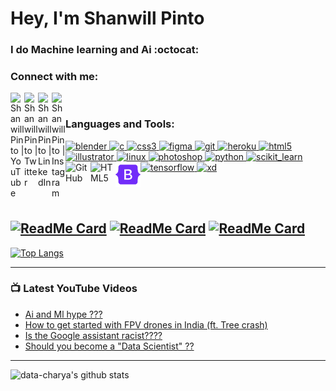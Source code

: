 # Hey, I'm Shanwill Pinto
<!--<img src="pro.png" width="400" align="right"> -->
<h3>I do Machine learning and Ai :octocat:</h3>


### Connect with me:

[<img align="left" alt="Shanwill Pinto | YouTube" width="22px" src="https://www.vectorlogo.zone/logos/youtube/youtube-icon.svg" />][youtube]
[<img align="left" alt="Shanwill Pinto | Twitter" width="22px" src="https://www.vectorlogo.zone/logos/twitter/twitter-tile.svg" />][twitter]
[<img align="left" alt="Shanwill Pinto | LinkedIn" width="22px" src="vectorlogo.zone/logos/linkedin/linkedin-icon.svg" />][linkedin]
[<img align="left" alt="Shanwill Pinto | Instagram" width="22px" src="https://www.vectorlogo.zone/logos/instagram/instagram-icon.svg" />][instagram]

<br />

<h3 align="left">Languages and Tools:</h3>
<p align="left"> <a href="https://www.blender.org/" target="_blank"> <img src="https://download.blender.org/branding/community/blender_community_badge_white.svg" alt="blender" width="40" height="40"/> </a> <a href="https://www.cprogramming.com/" target="_blank"> <img src="https://devicons.github.io/devicon/devicon.git/icons/c/c-original.svg" alt="c" width="40" height="40"/> </a> <a href="https://www.w3schools.com/css/" target="_blank"> <img src="https://devicons.github.io/devicon/devicon.git/icons/css3/css3-original-wordmark.svg" alt="css3" width="40" height="40"/> </a> <a href="https://www.figma.com/" target="_blank"> <img src="https://www.vectorlogo.zone/logos/figma/figma-icon.svg" alt="figma" width="40" height="40"/> </a> <a href="https://git-scm.com/" target="_blank"> <img src="https://www.vectorlogo.zone/logos/git-scm/git-scm-icon.svg" alt="git" width="40" height="40"/> </a> <a href="https://heroku.com" target="_blank"> <img src="https://www.vectorlogo.zone/logos/heroku/heroku-icon.svg" alt="heroku" width="40" height="40"/> </a> <a href="https://www.w3.org/html/" target="_blank"> <img src="https://devicons.github.io/devicon/devicon.git/icons/html5/html5-original-wordmark.svg" alt="html5" width="40" height="40"/> </a> <a href="https://www.adobe.com/in/products/illustrator.html" target="_blank"> <img src="https://www.vectorlogo.zone/logos/adobe_illustrator/adobe_illustrator-icon.svg" alt="illustrator" width="40" height="40"/> </a> <a href="https://www.linux.org/" target="_blank"> <img src="https://devicons.github.io/devicon/devicon.git/icons/linux/linux-original.svg" alt="linux" width="40" height="40"/> </a> <a href="https://www.photoshop.com/en" target="_blank"> <img src="https://devicons.github.io/devicon/devicon.git/icons/photoshop/photoshop-plain.svg" alt="photoshop" width="40" height="40"/> </a> <a href="https://www.python.org" target="_blank"> <img src="https://devicons.github.io/devicon/devicon.git/icons/python/python-original.svg" alt="python" width="40" height="40"/> </a> <a href="https://scikit-learn.org/" target="_blank"> <img src="https://upload.wikimedia.org/wikipedia/commons/0/05/Scikit_learn_logo_small.svg" alt="scikit_learn" width="40" height="40"/> </a> <a href="https://www.tensorflow.org" target="_blank"> <img src="https://www.vectorlogo.zone/logos/tensorflow/tensorflow-icon.svg" alt="tensorflow" width="40" height="40"/> </a> <a href="https://www.adobe.com/products/xd.html" target="_blank"> <img src="https://cdn.worldvectorlogo.com/logos/adobe-xd.svg" alt="xd" width="40" height="40"/> </a><img align="left" alt="GitHub" width="40px" src="https://www.vectorlogo.zone/logos/github/github-tile.svg" />
<img align="left" alt="HTML5" width="40px" src="https://www.vectorlogo.zone/logos/figma/figma-icon.svg" />
<img align="left" alt="HTML5" width="40px" src="https://raw.githubusercontent.com/devicons/devicon/ca0eb3d131d4586e62eb5ed31a2cde56035adc8d/icons/bootstrap/bootstrap-plain.svg" /> </p>
<br />



<br />

[![ReadMe Card](https://github-readme-stats.vercel.app/api/pin/?username=data-charya&theme=dracula&repo=Scene-Detection)](https://github.com/data-charya/Scene-Detection)
[![ReadMe Card](https://github-readme-stats.vercel.app/api/pin/?username=data-charya&theme=dracula&repo=Covid-19-Mask-Detection)](https://github.com/data-charya/Covid-19-Mask-Detection)
[![ReadMe Card](https://github-readme-stats.vercel.app/api/pin/?username=data-charya&theme=dracula&repo=Breast-Cancer-Prediction)](https://github.com/data-charya/Breast-Cancer-Prediction)
---
[![Top Langs](https://github-readme-stats.vercel.app/api/top-langs/?username=data-charya&theme=radical&layout=compact)](https://github.com/anuraghazra/github-readme-stats)

---
### 📺 Latest YouTube Videos
<!-- YOUTUBE:START -->
- [Ai and Ml hype ???](https://www.youtube.com/watch?v=PjsSS-Qc4tc)
- [How to get started with FPV drones in India (ft. Tree crash)](https://www.youtube.com/watch?v=OhTXnPqs-pc)
- [Is the Google assistant racist????](https://www.youtube.com/watch?v=QhOrBO_Dl08&t=274s)
- [Should you become a "Data Scientist" ??](https://www.youtube.com/watch?v=jOBMidPpHxw&t=29s)
<!-- YOUTUBE:END -->
---
![data-charya's github stats](https://github-readme-stats.vercel.app/api?username=data-charya&theme=tokyonight&show_icons=true)

[twitter]: https://twitter.com/Pintoshanwill
[youtube]: https://www.youtube.com/channel/UCkvwlQH9BzkX0zAGAB18NxA
[instagram]: https://instagram.com/swo._.osh
[linkedin]: https://linkedin.com/in/shanwillpinto
